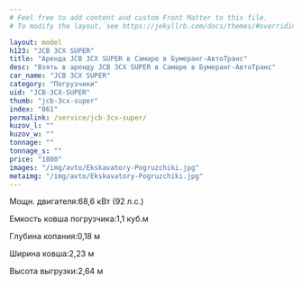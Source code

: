 ```yaml
---
# Feel free to add content and custom Front Matter to this file.
# To modify the layout, see https://jekyllrb.com/docs/themes/#overriding-theme-defaults

layout: model
h123: "JCB 3CX SUPER"
title: "Аренда JCB 3CX SUPER в Самаре в Бумеранг-АвтоТранс"
desc: "Взять в аренду JCB 3CX SUPER в Самаре в Бумеранг-АвтоТранс"
car_name: "JCB 3CX SUPER"
category: "Погрузчики"
uid: "JCB-3CX-SUPER"
thumb: "jcb-3cx-super"
index: "061"
permalink: /service/jcb-3cx-super/
kuzov_l: ""
kuzov_w: ""
tonnage: ""
tonnage_s: ""
price: "1800"
images: "/img/avto/Ekskavatory-Pogruzchiki.jpg"
metaimg: "/img/avto/Ekskavatory-Pogruzchiki.jpg"
---
```


<p><span>Мощн. двигателя:</span><span>68,6 кВт (92 л.с.)</span></p>

<p><span>Емкость ковша погрузчика:</span><span>1,1 куб.м</span></p>

<p><span>Глубина копания:</span><span>0,18 м</span></p>

<p><span>Ширина ковша:</span><span>2,23 м</span></p>

<p><span>Высота выгрузки:</span><span>2,64 м</span></p>
